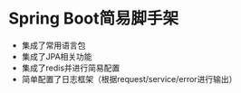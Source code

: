 # Spring Boot简易脚手架

- 集成了常用语言包
- 集成了JPA相关功能
- 集成了redis并进行简易配置
- 简单配置了日志框架（根据request/service/error进行输出）

